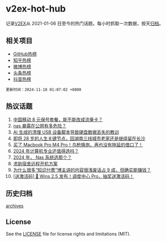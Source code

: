 # v2ex-hot-hub

 记录[V2EX](https://www.v2ex.com/)从 2021-01-06 日至今的热门话题。每小时抓取一次数据，按天[归档](archives)。
 
 ## 相关项目

- [GitHub热榜](https://github.com/snaildev/github-hot-hub)
- [知乎热榜](https://github.com/snaildev/zhihu-hot-hub)
- [微博热榜](https://github.com/snaildev/weibo-hot-hub)
- [头条热榜](https://github.com/snaildev/toutiao-hot-hub)
- [抖音热榜](https://github.com/snaildev/douyin-hot-hub)


 `更新时间：2024-11-18 01:07:02 +0800`

## 热议话题

1. [中国移动 8 元保号套餐，能不能改成流量卡？](https://www.v2ex.com/t/1090231)
1. [nas 暴露在公网有多危险？](https://www.v2ex.com/t/1090232)
1. [AI 生成的清理 USB 设备脚本导致硬盘数据丢失的教训](https://www.v2ex.com/t/1090230)
1. [即将 28 岁的人生关键节点，回湖南三线城市老家还是继续留在长沙](https://www.v2ex.com/t/1090245)
1. [买了 Macbook Pro M4 Pro！鸟枪换炮，再也没有拖延的借口了！](https://www.v2ex.com/t/1090196)
1. [2024 年计算机专业还值得选吗？](https://www.v2ex.com/t/1090262)
1. [2024 年， Nas 系统选那个？](https://www.v2ex.com/t/1090263)
1. [求助宿舍远程开机方案](https://www.v2ex.com/t/1090251)
1. [为什么很多“知识付费”博主讲的内容很浅废话占 9 成，但确实能赚钱？](https://www.v2ex.com/t/1090206)
1. [[送激活码] 🎉 Wins 2.5 发布！调度中心 Pro，抽奖送激活码！](https://www.v2ex.com/t/1090313)

## 历史归档

[archives](archives)

## License

See the [LICENSE](LICENSE) file for license rights and limitations (MIT).
